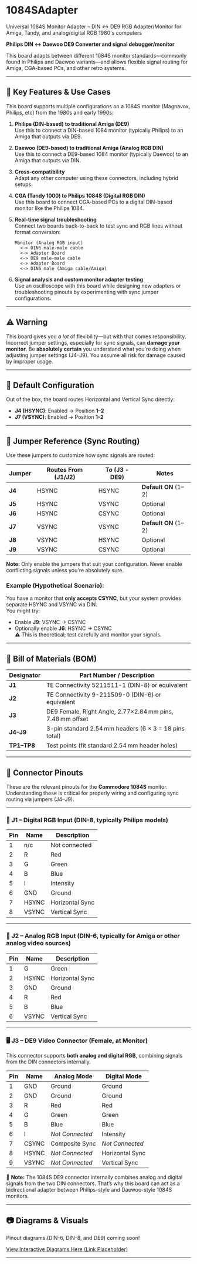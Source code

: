 # 1084SAdapter
Universal 1084S Monitor Adapter – DIN ↔ DE9 RGB Adapter/Monitor for Amiga, Tandy, and analog/digital RGB 1980's computers

**Philips DIN ↔ Daewoo DE9 Converter and signal debugger/monitor**

This board adapts between different 1084S monitor standards—commonly found in Philips and Daewoo variants—and allows flexible signal routing for Amiga, CGA-based PCs, and other retro systems.

---

## 🌟 Key Features & Use Cases

This board supports multiple configurations on a 1084S monitor (Magnavox, Philips, etc) from the 1980s and early 1990s:

1. **Philips (DIN-based) to traditional Amiga (DE9)**  
   Use this to connect a DIN-based 1084 monitor (typically Philips) to an Amiga that outputs via DE9.

2. **Daewoo (DE9-based) to traditional Amiga (Analog RGB DIN)**  
   Use this to connect a DE9-based 1084 monitor (typically Daewoo) to an Amiga that outputs via DIN.

3. **Cross-compatibility**  
   Adapt any other computer using these connectors, including hybrid setups.

4. **CGA (Tandy 1000) to Philips 1084S (Digital RGB DIN)**  
   Use this board to connect CGA-based PCs to a digital DIN-based monitor like the Philips 1084.

5. **Real-time signal troubleshooting**  
   Connect two boards back-to-back to test sync and RGB lines without format conversion:  
   ```
   Monitor (Analog RGB input) 
     <-> DIN6 male-male cable 
     <-> Adapter Board 
     <-> DE9 male-male cable 
     <-> Adapter Board 
     <-> DIN6 male (Amiga cable/Amiga)
   ```

6. **Signal analysis and custom monitor adapter testing**  
   Use an oscilloscope with this board while designing new adapters or troubleshooting pinouts by experimenting with sync jumper configurations.

---

## ⚠️ Warning

This board gives you *a lot* of flexibility—but with that comes responsibility.  
Incorrect jumper settings, especially for sync signals, can **damage your monitor**. Be **absolutely certain** you understand what you're doing when adjusting jumper settings (J4–J9). You assume all risk for damage caused by improper usage.

---

## 🔧 Default Configuration

Out of the box, the board routes Horizontal and Vertical Sync directly:

- **J4 (HSYNC)**: Enabled → Position **1–2**  
- **J7 (VSYNC)**: Enabled → Position **1–2**

---

## 🧩 Jumper Reference (Sync Routing)

Use these jumpers to customize how sync signals are routed:

| Jumper | Routes From (J1/J2) | To (J3 - DE9)      | Notes               |
|--------|---------------------|---------------------|---------------------|
| **J4** | HSYNC               | HSYNC              | **Default ON** (1–2) |
| **J5** | HSYNC               | VSYNC              | Optional             |
| **J6** | HSYNC               | CSYNC              | Optional             |
| **J7** | VSYNC               | VSYNC              | **Default ON** (1–2) |
| **J8** | VSYNC               | HSYNC              | Optional             |
| **J9** | VSYNC               | CSYNC              | Optional             |

**Note:** Only enable the jumpers that suit your configuration. Never enable conflicting signals unless you're absolutely sure.

### Example (Hypothetical Scenario):
You have a monitor that **only accepts CSYNC**, but your system provides separate HSYNC and VSYNC via DIN.  
You might try:
- Enable **J9**: VSYNC → CSYNC  
- Optionally enable **J6**: HSYNC → CSYNC  
⚠️ This is theoretical; test carefully and monitor your signals.

---

## 🛒 Bill of Materials (BOM)

| Designator | Part Number / Description                                |
|------------|----------------------------------------------------------|
| **J1**     | TE Connectivity 5211511-1 (DIN-8) or equivalent           |
| **J2**     | TE Connectivity 9-211509-0 (DIN-6) or equivalent          |
| **J3**     | DE9 Female, Right Angle, 2.77×2.84 mm pins, 7.48 mm offset |
| **J4–J9**  | 3-pin standard 2.54 mm headers (6 × 3 = 18 pins total)    |
| **TP1–TP8**| Test points (fit standard 2.54 mm header holes)           |

---

## 📌 Connector Pinouts

These are the relevant pinouts for the **Commodore 1084S** monitor. Understanding these is critical for properly wiring and configuring sync routing via jumpers (J4–J9).

---

### 🔌 J1 – Digital RGB Input (DIN-8, typically Philips models)

| Pin | Name   | Description        |
|-----|--------|--------------------|
| 1   | n/c    | Not connected      |
| 2   | R      | Red                |
| 3   | G      | Green              |
| 4   | B      | Blue               |
| 5   | I      | Intensity          |
| 6   | GND    | Ground             |
| 7   | HSYNC  | Horizontal Sync    |
| 8   | VSYNC  | Vertical Sync      |

---

### 🎨 J2 – Analog RGB Input (DIN-6, typically for Amiga or other analog video sources)

| Pin | Name   | Description        |
|-----|--------|--------------------|
| 1   | G      | Green              |
| 2   | HSYNC  | Horizontal Sync    |
| 3   | GND    | Ground             |
| 4   | R      | Red                |
| 5   | B      | Blue               |
| 6   | VSYNC  | Vertical Sync      |

---

### 🖥️ J3 – DE9 Video Connector (Female, at Monitor)

This connector supports **both analog and digital RGB**, combining signals from the DIN connectors internally.

| Pin | Name   | Analog Mode         | Digital Mode        |
|-----|--------|---------------------|----------------------|
| 1   | GND    | Ground              | Ground               |
| 2   | GND    | Ground              | Ground               |
| 3   | R      | Red                 | Red                  |
| 4   | G      | Green               | Green                |
| 5   | B      | Blue                | Blue                 |
| 6   | I      | *Not Connected*     | Intensity            |
| 7   | CSYNC  | Composite Sync      | *Not Connected*      |
| 8   | HSYNC  | *Not Connected*     | Horizontal Sync      |
| 9   | VSYNC  | *Not Connected*     | Vertical Sync        |

📝 **Note:** The 1084S DE9 connector internally combines analog and digital signals from the two DIN connectors. That’s why this board can act as a bidirectional adapter between Philips-style and Daewoo-style 1084S monitors.

---

## 📷 Diagrams & Visuals

Pinout diagrams (DIN-6, DIN-8, and DE9) coming soon!

[View Interactive Diagrams Here (Link Placeholder)](https://your-diagram-link-here)

---
